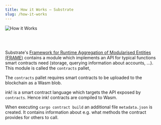 ```yaml
---
title: How it Works ‒ Substrate
slug: /how-it-works
---
```


<div class="schema">
    <img src="../img/how-it-works.svg" alt="How it Works" />
</div>

<br/>&nbsp;<br/>

Substrate's [Framework for Runtime Aggregation of Modularised Entities (FRAME)](https://substrate.dev/docs/en/next/conceptual/runtime/frame) contains
a module  which implements an API for typical functions smart contracts need (storage, querying information about accounts, …).
This module is called the `contracts` pallet,

The `contracts` pallet requires smart contracts to be uploaded to the blockchain as a Wasm blob.

ink! is a smart contract language which targets the API exposed by `contracts`.
Hence ink! contracts are compiled to Wasm.

When executing `cargo contract build` an additional file `metadata.json` is created.
It contains information about e.g. what methods the contract provides for others to call.
